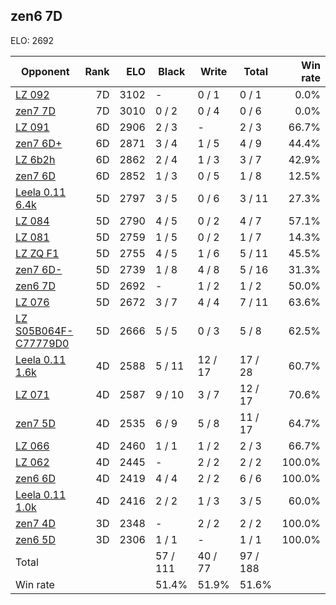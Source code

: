 ## zen6 7D ##

ELO: 2692

Opponent | Rank | ELO | Black | Write | Total | Win rate
---------|-----:|----:|-------|-------|-------|-------:
[LZ 092](LZ%20092.md) | 7D | 3102 | - | 0 / 1 | 0 / 1 | 0.0%
[zen7 7D](zen7%207D.md) | 7D | 3010 | 0 / 2 | 0 / 4 | 0 / 6 | 0.0%
[LZ 091](LZ%20091.md) | 6D | 2906 | 2 / 3 | - | 2 / 3 | 66.7%
[zen7 6D+](zen7%206D+.md) | 6D | 2871 | 3 / 4 | 1 / 5 | 4 / 9 | 44.4%
[LZ 6b2h](LZ%206b2h.md) | 6D | 2862 | 2 / 4 | 1 / 3 | 3 / 7 | 42.9%
[zen7 6D](zen7%206D.md) | 6D | 2852 | 1 / 3 | 0 / 5 | 1 / 8 | 12.5%
[Leela 0.11 6.4k](Leela%200.11%206.4k.md) | 5D | 2797 | 3 / 5 | 0 / 6 | 3 / 11 | 27.3%
[LZ 084](LZ%20084.md) | 5D | 2790 | 4 / 5 | 0 / 2 | 4 / 7 | 57.1%
[LZ 081](LZ%20081.md) | 5D | 2759 | 1 / 5 | 0 / 2 | 1 / 7 | 14.3%
[LZ ZQ F1](LZ%20ZQ%20F1.md) | 5D | 2755 | 4 / 5 | 1 / 6 | 5 / 11 | 45.5%
[zen7 6D-](zen7%206D-.md) | 5D | 2739 | 1 / 8 | 4 / 8 | 5 / 16 | 31.3%
[zen6 7D](zen6%207D.md) | 5D | 2692 | - | 1 / 2 | 1 / 2 | 50.0%
[LZ 076](LZ%20076.md) | 5D | 2672 | 3 / 7 | 4 / 4 | 7 / 11 | 63.6%
[LZ S05B064F-C77779D0](LZ%20S05B064F-C77779D0.md) | 5D | 2666 | 5 / 5 | 0 / 3 | 5 / 8 | 62.5%
[Leela 0.11 1.6k](Leela%200.11%201.6k.md) | 4D | 2588 | 5 / 11 | 12 / 17 | 17 / 28 | 60.7%
[LZ 071](LZ%20071.md) | 4D | 2587 | 9 / 10 | 3 / 7 | 12 / 17 | 70.6%
[zen7 5D](zen7%205D.md) | 4D | 2535 | 6 / 9 | 5 / 8 | 11 / 17 | 64.7%
[LZ 066](LZ%20066.md) | 4D | 2460 | 1 / 1 | 1 / 2 | 2 / 3 | 66.7%
[LZ 062](LZ%20062.md) | 4D | 2445 | - | 2 / 2 | 2 / 2 | 100.0%
[zen6 6D](zen6%206D.md) | 4D | 2419 | 4 / 4 | 2 / 2 | 6 / 6 | 100.0%
[Leela 0.11 1.0k](Leela%200.11%201.0k.md) | 4D | 2416 | 2 / 2 | 1 / 3 | 3 / 5 | 60.0%
[zen7 4D](zen7%204D.md) | 3D | 2348 | - | 2 / 2 | 2 / 2 | 100.0%
[zen6 5D](zen6%205D.md) | 3D | 2306 | 1 / 1 | - | 1 / 1 | 100.0%
Total | | | 57 / 111 | 40 / 77 | 97 / 188 | 
Win rate| | | 51.4% | 51.9% | 51.6% | 
